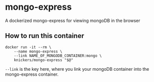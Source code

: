 # mongo-express

A dockerized mongo-express for viewing mongoDB in the browser

How to run this container
-------------------------

	docker run -it --rm \
		--name mongo-express \
		--link NAME_OF_MONGODB_CONTAINER:mongo \
		knickers/mongo-express "$@"

`--link` is the key here, where you link your mongoDB container into the mongo-express container.
